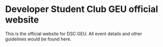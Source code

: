# Developer Student Club GEU official website

This is the official website for DSC GEU. All event details and other guidelines would be found here.